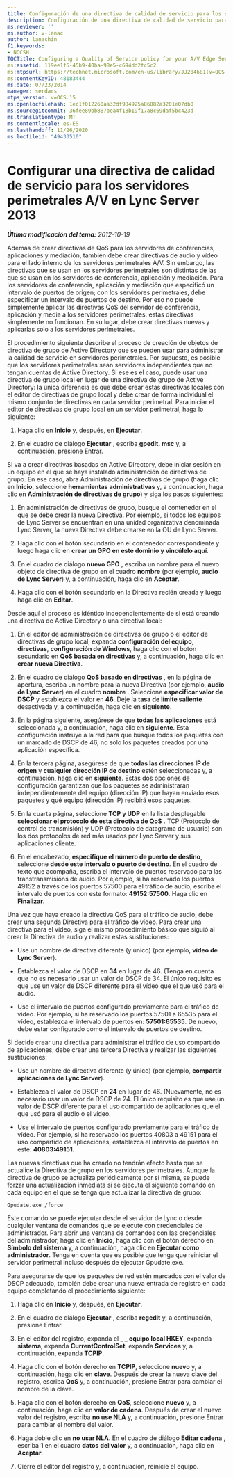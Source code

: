 ```yaml
---
title: Configuración de una directiva de calidad de servicio para los servidores perimetrales A/V
description: Configuración de una directiva de calidad de servicio para los servidores perimetrales A/V.
ms.reviewer: ''
ms.author: v-lanac
author: lanachin
f1.keywords:
- NOCSH
TOCTitle: Configuring a Quality of Service policy for your A/V Edge Servers
ms:assetid: 119ee1f5-45b9-40ba-98e5-c694dd2fc5c2
ms:mtpsurl: https://technet.microsoft.com/en-us/library/JJ204681(v=OCS.15)
ms:contentKeyID: 48183444
ms.date: 07/23/2014
manager: serdars
mtps_version: v=OCS.15
ms.openlocfilehash: 1ec1f012260aa32df984925a86882a3201e07db0
ms.sourcegitcommit: 36fee89bb887bea4f18b19f17a8c69daf5bc423d
ms.translationtype: MT
ms.contentlocale: es-ES
ms.lasthandoff: 11/26/2020
ms.locfileid: "49433510"
---
```

# <a name="configuring-a-quality-of-service-policy-for-your-av-edge-servers-in-lync-server-2013"></a>Configurar una directiva de calidad de servicio para los servidores perimetrales A/V en Lync Server 2013

<div data-xmlns="http://www.w3.org/1999/xhtml">

<div class="topic" data-xmlns="http://www.w3.org/1999/xhtml" data-msxsl="urn:schemas-microsoft-com:xslt" data-cs="https://msdn.microsoft.com/">

<div data-asp="https://msdn2.microsoft.com/asp">



</div>

<div id="mainSection">

<div id="mainBody">

<span> </span>

_**Última modificación del tema:** 2012-10-19_

Además de crear directivas de QoS para los servidores de conferencias, aplicaciones y mediación, también debe crear directivas de audio y vídeo para el lado interno de los servidores perimetrales A/V. Sin embargo, las directivas que se usan en los servidores perimetrales son distintas de las que se usan en los servidores de conferencia, aplicación y mediación. Para los servidores de conferencia, aplicación y mediación que especificó un intervalo de puertos de origen; con los servidores perimetrales, debe especificar un intervalo de puertos de destino. Por eso no puede simplemente aplicar las directivas QoS del servidor de conferencia, aplicación y media a los servidores perimetrales: estas directivas simplemente no funcionan. En su lugar, debe crear directivas nuevas y aplicarlas solo a los servidores perimetrales.

El procedimiento siguiente describe el proceso de creación de objetos de directiva de grupo de Active Directory que se pueden usar para administrar la calidad de servicio en servidores perimetrales. Por supuesto, es posible que los servidores perimetrales sean servidores independientes que no tengan cuentas de Active Directory. Si ese es el caso, puede usar una directiva de grupo local en lugar de una directiva de grupo de Active Directory: la única diferencia es que debe crear estas directivas locales con el editor de directivas de grupo local y debe crear de forma individual el mismo conjunto de directivas en cada servidor perimetral. Para iniciar el editor de directivas de grupo local en un servidor perimetral, haga lo siguiente:

1.  Haga clic en **Inicio** y, después, en **Ejecutar**.

2.  En el cuadro de diálogo **Ejecutar** , escriba **gpedit. msc** y, a continuación, presione Entrar.

Si va a crear directivas basadas en Active Directory, debe iniciar sesión en un equipo en el que se haya instalado administración de directivas de grupo. En ese caso, abra Administración de directivas de grupo (haga clic en **Inicio**, seleccione **herramientas administrativas** y, a continuación, haga clic en **Administración de directivas de grupo**) y siga los pasos siguientes:

1.  En administración de directivas de grupo, busque el contenedor en el que se debe crear la nueva Directiva. Por ejemplo, si todos los equipos de Lync Server se encuentran en una unidad organizativa denominada Lync Server, la nueva Directiva debe crearse en la OU de Lync Server.

2.  Haga clic con el botón secundario en el contenedor correspondiente y luego haga clic en **crear un GPO en este dominio y vincúlelo aquí**.

3.  En el cuadro de diálogo **nuevo GPO** , escriba un nombre para el nuevo objeto de directiva de grupo en el cuadro **nombre** (por ejemplo, **audio de Lync Server**) y, a continuación, haga clic en **Aceptar**.

4.  Haga clic con el botón secundario en la Directiva recién creada y luego haga clic en **Editar**.

Desde aquí el proceso es idéntico independientemente de si está creando una directiva de Active Directory o una directiva local:

1.  En el editor de administración de directivas de grupo o el editor de directivas de grupo local, expanda **configuración del equipo**, **directivas**, **configuración de Windows**, haga clic con el botón secundario en **QoS basada en directivas** y, a continuación, haga clic en **crear nueva Directiva**.

2.  En el cuadro de diálogo **QoS basado en directivas** , en la página de apertura, escriba un nombre para la nueva Directiva (por ejemplo, **audio de Lync Server**) en el cuadro **nombre** . Seleccione **especificar valor de DSCP** y establezca el valor en **46**. Deje la **tasa de límite saliente** desactivada y, a continuación, haga clic en **siguiente**.

3.  En la página siguiente, asegúrese de que **todas las aplicaciones** está seleccionada y, a continuación, haga clic en **siguiente**. Esta configuración instruye a la red para que busque todos los paquetes con un marcado de DSCP de 46, no solo los paquetes creados por una aplicación específica.

4.  En la tercera página, asegúrese de que **todas las direcciones IP de origen** y **cualquier dirección IP de destino** estén seleccionadas y, a continuación, haga clic en **siguiente**. Estas dos opciones de configuración garantizan que los paquetes se administrarán independientemente del equipo (dirección IP) que hayan enviado esos paquetes y qué equipo (dirección IP) recibirá esos paquetes.

5.  En la cuarta página, seleccione **TCP y UDP** en la lista desplegable **seleccionar el protocolo de esta directiva de QoS** . TCP (Protocolo de control de transmisión) y UDP (Protocolo de datagrama de usuario) son los dos protocolos de red más usados por Lync Server y sus aplicaciones cliente.

6.  En el encabezado, **especifique el número de puerto de destino**, seleccione **desde este intervalo o puerto de destino**. En el cuadro de texto que acompaña, escriba el intervalo de puertos reservado para las transtransmisións de audio. Por ejemplo, si ha reservado los puertos 49152 a través de los puertos 57500 para el tráfico de audio, escriba el intervalo de puertos con este formato: **49152:57500**. Haga clic en **Finalizar**.

Una vez que haya creado la directiva QoS para el tráfico de audio, debe crear una segunda Directiva para el tráfico de vídeo. Para crear una directiva para el vídeo, siga el mismo procedimiento básico que siguió al crear la Directiva de audio y realizar estas sustituciones:

  - Use un nombre de directiva diferente (y único) (por ejemplo, **vídeo de Lync Server**).

  - Establezca el valor de DSCP en **34** en lugar de 46. (Tenga en cuenta que no es necesario usar un valor de DSCP de 34. El único requisito es que use un valor de DSCP diferente para el vídeo que el que usó para el audio.

  - Use el intervalo de puertos configurado previamente para el tráfico de vídeo. Por ejemplo, si ha reservado los puertos 57501 a 65535 para el vídeo, establezca el intervalo de puertos en: **57501:65535**. De nuevo, debe estar configurado como el intervalo de puertos de destino.

Si decide crear una directiva para administrar el tráfico de uso compartido de aplicaciones, debe crear una tercera Directiva y realizar las siguientes sustituciones:

  - Use un nombre de directiva diferente (y único) (por ejemplo, **compartir aplicaciones de Lync Server**).

  - Establezca el valor de DSCP en **24** en lugar de 46. (Nuevamente, no es necesario usar un valor de DSCP de 24. El único requisito es que use un valor de DSCP diferente para el uso compartido de aplicaciones que el que usó para el audio o el vídeo.

  - Use el intervalo de puertos configurado previamente para el tráfico de vídeo. Por ejemplo, si ha reservado los puertos 40803 a 49151 para el uso compartido de aplicaciones, establezca el intervalo de puertos en este: **40803:49151**.

Las nuevas directivas que ha creado no tendrán efecto hasta que se actualice la Directiva de grupo en los servidores perimetrales. Aunque la directiva de grupo se actualiza periódicamente por sí misma, se puede forzar una actualización inmediata si se ejecuta el siguiente comando en cada equipo en el que se tenga que actualizar la directiva de grupo:

    Gpudate.exe /force

Este comando se puede ejecutar desde el servidor de Lync o desde cualquier ventana de comandos que se ejecute con credenciales de administrador. Para abrir una ventana de comandos con las credenciales del administrador, haga clic en **Inicio**, haga clic con el botón derecho en **Símbolo del sistema** y, a continuación, haga clic en **Ejecutar como administrador**. Tenga en cuenta que es posible que tenga que reiniciar el servidor perimetral incluso después de ejecutar Gpudate.exe.

Para asegurarse de que los paquetes de red estén marcados con el valor de DSCP adecuado, también debe crear una nueva entrada de registro en cada equipo completando el procedimiento siguiente:

1.  Haga clic en **Inicio** y, después, en **Ejecutar**.

2.  En el cuadro de diálogo **Ejecutar** , escriba **regedit** y, a continuación, presione Entrar.

3.  En el editor del registro, expanda el **\_ \_ equipo local HKEY**, expanda **sistema**, expanda **CurrentControlSet**, expanda **Services** y, a continuación, expanda **TCPIP**.

4.  Haga clic con el botón derecho en **TCPIP**, seleccione **nuevo** y, a continuación, haga clic en **clave**. Después de crear la nueva clave del registro, escriba **QoS** y, a continuación, presione Entrar para cambiar el nombre de la clave.

5.  Haga clic con el botón derecho en **QoS**, seleccione **nuevo** y, a continuación, haga clic en **valor de cadena**. Después de crear el nuevo valor del registro, escriba **no use NLA** y, a continuación, presione Entrar para cambiar el nombre del valor.

6.  Haga doble clic en **no usar NLA**. En el cuadro de diálogo **Editar cadena** , escriba **1** en el cuadro **datos del valor** y, a continuación, haga clic en **Aceptar**.

7.  Cierre el editor del registro y, a continuación, reinicie el equipo.

</div>

<span> </span>

</div>

</div>

</div>

